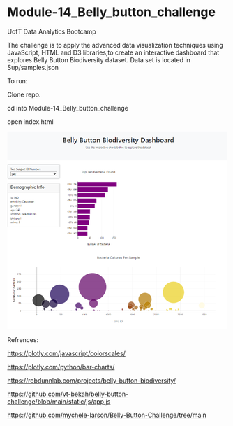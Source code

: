 # Module-14_Belly_button_challenge
UofT Data Analytics Bootcamp

The challenge is to apply the advanced data visualization techniques using JavaScript, HTML and D3 libraries,to create an interactive dashboard that explores Belly Button Biodiversity dataset. Data set is located in Sup/samples.json 

To run: 

Clone repo.

cd into Module-14_Belly_button_challenge

open index.html

![image](https://github.com/prez212/Module-14_Belly_button_challenge/blob/main/Sup/DashboardSnippet.PNG)

Refrences:

https://plotly.com/javascript/colorscales/

https://plotly.com/python/bar-charts/

https://robdunnlab.com/projects/belly-button-biodiversity/

https://github.com/vt-bekah/belly-button-challenge/blob/main/static/js/app.js

https://github.com/mychele-larson/Belly-Button-Challenge/tree/main
